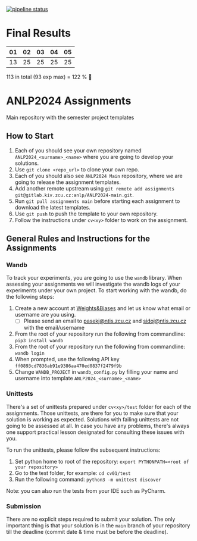[![pipeline status](https://gitlab.kiv.zcu.cz/anlp/ANLP2024-main/badges/main/pipeline.svg)](https://gitlab.kiv.zcu.cz/anlp/ANLP2024-main/-/commits/main) 

# Final Results 

| 01 | 02 | 03 | 04 | 05 |
|----|----|----|----|----|
|  13  |  25  |  25  |  25  |  25  |

113 in total (93 exp max)  = 122 %  👏


# ANLP2024 Assignments

Main repository with the semester project templates

## How to Start

1. Each of you should see your own repository named `ANLP2024_<surname>_<name>` where you are going to develop your solutions.
2. Use `git clone <repo_url>` to clone your own repo.
3. Each of you should also see `ANLP2024 Main` repository, where we are going to release the assignment templates.
4. Add another remote upstream using `git remote add assignments git@gitlab.kiv.zcu.cz:anlp/ANLP2024-main.git`.
5. Run `git pull assignments main` before starting each assignment to download the latest templates.
6. Use `git push` to push the template to your own repository.
7. Follow the instructions under `cv<xy>` folder to work on the assignment.

## General Rules and Instructions for the Assignments

### Wandb

To track your experiments, you are going to use the `wandb` library. When assessing your assignments we will investigate the wandb logs of your experiments under your own project. To start working with the wandb, do the following steps:

1. Create a new account at [Weights&Biases](https://wandb.ai/) and let us know what email or username are you using.
    - [ ] Please send an email to pasekj@ntis.zcu.cz and sidoj@ntis.zcu.cz with the email/username
2. From the root of your repository run the following from commandline: `pip3 install wandb`
3. From the root of your repository run the following from commandline: `wandb login`
4. When prompted, use the following API key `ff0893cd7836ab91e9386aa470ed0837f2479f9b`
5. Change `WANDB_PROJECT` in `wandb_config.py` by filling your name and username into template `ANLP2024_<surname>_<name>`

### Unittests

There's a set of unittests prepared under `cv<xy>/test` folder for each of the assignments. Those unittests, are there for you to make sure that your solution is working as expected. Solutions with failing unittests are not going to be assessed at all. In case you have any problems, there's always one support practical lesson designated for consulting these issues with you. 

To run the unittests, please follow the subsequent instructions:

1. Set python home to root of the repository: `export PYTHONPATH=<root of your repository>`
2. Go to the test folder, for example: `cd cv01/test`
3. Run the following command: `python3 -m unittest discover`

Note: you can also run the tests from your IDE such as PyCharm.

### Submission

There are no explicit steps required to submit your solution. The only important thing is that your solution is in the `main` branch of your repository till the deadline (commit date & time must be before the deadline).
